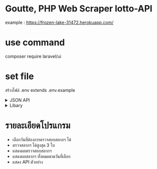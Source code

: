 # Goutte, PHP Web Scraper lotto-API
example : https://frozen-lake-31472.herokuapp.com/
# use command

composer require laravel/ui

# set file

สร้างไฟล์ .env extends .env.example


<details>
<summary>JSON API</summary>
<br>
The API is based on HTTPS requests and JSON responses. The stable HTTPS endpoint: https://news.sanook.com/lotto/

</details>

<details>
<summary>Libary</summary>
<br> - Jquery
<br> - Goutte

</details>

# รายละเอียดโปรแกรม

  - เลือกวันที่ต้องการตรวจสอบสลากฯ ได้
  - ตรวจสลากฯ ได้สูงสุด 3 ใบ
  - แสดงผลตรวจสอบสลากฯ
  - แสดงผลสลากฯ ทั้งหมดตามวันที่เลือก
  - แสดง API ตัวอย่าง
